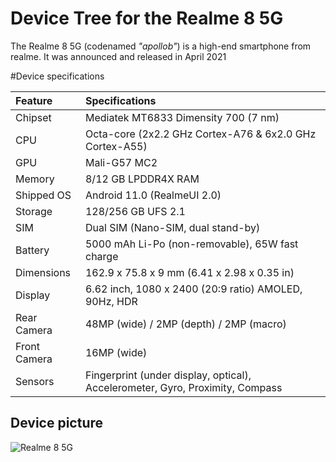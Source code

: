 # Device Tree for the Realme 8 5G

The Realme 8 5G (codenamed _"apollob"_) is a high-end smartphone from realme. It was announced and released in April 2021

#Device specifications

| Feature               | Specifications                                                                 |
| :---------------------| :-----------------------------------------------------------------------------|
| Chipset               | Mediatek MT6833 Dimensity 700 (7 nm)                                          |
| CPU                   | Octa-core (2x2.2 GHz Cortex-A76 & 6x2.0 GHz Cortex-A55)                       |
| GPU                   | Mali-G57 MC2                                                                  |
| Memory                | 8/12 GB LPDDR4X RAM                                                           |
| Shipped OS            | Android 11.0 (RealmeUI 2.0)                                                   |
| Storage               | 128/256 GB UFS 2.1                                                            |
| SIM                   | Dual SIM (Nano-SIM, dual stand-by)                                            |
| Battery               | 5000 mAh Li-Po (non-removable), 65W fast charge                               |
| Dimensions            | 162.9 x 75.8 x 9 mm (6.41 x 2.98 x 0.35 in)                                   |
| Display               | 6.62 inch, 1080 x 2400 (20:9 ratio) AMOLED, 90Hz, HDR                         |
| Rear Camera           | 48MP (wide) / 2MP (depth) / 2MP (macro)                                       |
| Front Camera          | 16MP (wide)                                                                   |
| Sensors               | Fingerprint (under display, optical), Accelerometer, Gyro, Proximity, Compass |

## Device picture

 ![Realme 8 5G](https://github.com/xack21/android_device_realme_apollob/assets/86214526/3a03ab88-76a4-4adb-88cb-86a9a7d1dacd)

